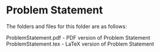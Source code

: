 # Problem Statement

The folders and files for this folder are as follows:

ProblemStatement.pdf - PDF version of Problem Statement  
ProblemStatement.tex - LaTeX version of Problem Statement  

